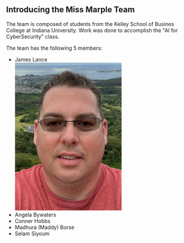 ## Introducing the Miss Marple Team

The team is composed of students from the Kelley School of Busines College at Indiana University.  Work was done to accomplish the "AI for CyberSecurity" class.

The team has the following 5 members:

* James Lance <br/><img src="./media/images/jnlance.png" height="400">
* Angela Bywaters
* Conner Hobbs
* Madhura (Maddy) Borse
* Selam Siyoum